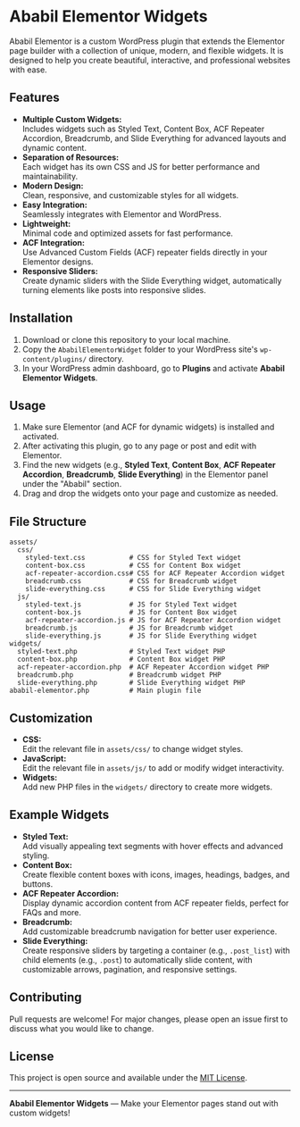 # Ababil Elementor Widgets

Ababil Elementor is a custom WordPress plugin that extends the Elementor page builder with a collection of unique, modern, and flexible widgets. It is designed to help you create beautiful, interactive, and professional websites with ease.

## Features

- **Multiple Custom Widgets:**  
  Includes widgets such as Styled Text, Content Box, ACF Repeater Accordion, Breadcrumb, and Slide Everything for advanced layouts and dynamic content.
- **Separation of Resources:**  
  Each widget has its own CSS and JS for better performance and maintainability.
- **Modern Design:**  
  Clean, responsive, and customizable styles for all widgets.
- **Easy Integration:**  
  Seamlessly integrates with Elementor and WordPress.
- **Lightweight:**  
  Minimal code and optimized assets for fast performance.
- **ACF Integration:**  
  Use Advanced Custom Fields (ACF) repeater fields directly in your Elementor designs.
- **Responsive Sliders:**  
  Create dynamic sliders with the Slide Everything widget, automatically turning elements like posts into responsive slides.

## Installation

1. Download or clone this repository to your local machine.
2. Copy the `AbabilElementorWidget` folder to your WordPress site's `wp-content/plugins/` directory.
3. In your WordPress admin dashboard, go to **Plugins** and activate **Ababil Elementor Widgets**.

## Usage

1. Make sure Elementor (and ACF for dynamic widgets) is installed and activated.
2. After activating this plugin, go to any page or post and edit with Elementor.
3. Find the new widgets (e.g., **Styled Text**, **Content Box**, **ACF Repeater Accordion**, **Breadcrumb**, **Slide Everything**) in the Elementor panel under the "Ababil" section.
4. Drag and drop the widgets onto your page and customize as needed.

## File Structure

```
assets/
  css/
    styled-text.css           # CSS for Styled Text widget
    content-box.css           # CSS for Content Box widget
    acf-repeater-accordion.css# CSS for ACF Repeater Accordion widget
    breadcrumb.css            # CSS for Breadcrumb widget
    slide-everything.css      # CSS for Slide Everything widget
  js/
    styled-text.js            # JS for Styled Text widget
    content-box.js            # JS for Content Box widget
    acf-repeater-accordion.js # JS for ACF Repeater Accordion widget
    breadcrumb.js             # JS for Breadcrumb widget
    slide-everything.js       # JS for Slide Everything widget
widgets/
  styled-text.php             # Styled Text widget PHP
  content-box.php             # Content Box widget PHP
  acf-repeater-accordion.php  # ACF Repeater Accordion widget PHP
  breadcrumb.php              # Breadcrumb widget PHP
  slide-everything.php        # Slide Everything widget PHP
ababil-elementor.php          # Main plugin file
```

## Customization

- **CSS:**  
  Edit the relevant file in `assets/css/` to change widget styles.
- **JavaScript:**  
  Edit the relevant file in `assets/js/` to add or modify widget interactivity.
- **Widgets:**  
  Add new PHP files in the `widgets/` directory to create more widgets.

## Example Widgets

- **Styled Text:**  
  Add visually appealing text segments with hover effects and advanced styling.
- **Content Box:**  
  Create flexible content boxes with icons, images, headings, badges, and buttons.
- **ACF Repeater Accordion:**  
  Display dynamic accordion content from ACF repeater fields, perfect for FAQs and more.
- **Breadcrumb:**  
  Add customizable breadcrumb navigation for better user experience.
- **Slide Everything:**  
  Create responsive sliders by targeting a container (e.g., `.post_list`) with child elements (e.g., `.post`) to automatically slide content, with customizable arrows, pagination, and responsive settings.

## Contributing

Pull requests are welcome! For major changes, please open an issue first to discuss what you would like to change.

## License

This project is open source and available under the [MIT License](LICENSE).

---

**Ababil Elementor Widgets** — Make your Elementor pages stand out with custom widgets!